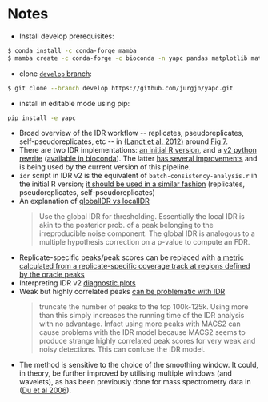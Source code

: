 # Notes
- Install develop prerequisites:
``` bash
$ conda install -c conda-forge mamba
$ mamba create -c conda-forge -c bioconda -n yapc pandas matplotlib matplotlib-venn snakemake-minimal pybigwig idr wget
```
- clone [`develop` branch](https://nvie.com/posts/a-successful-git-branching-model/):
``` bash
$ git clone --branch develop https://github.com/jurgjn/yapc.git
```
- install in editable mode using pip:
``` bash
pip install -e yapc
```
- Broad overview of the IDR workflow -- replicates, pseudoreplicates, self-pseudoreplicates, etc -- in [(Landt et al. 2012)](https://dx.doi.org/10.1101%2Fgr.136184.111) around [Fig 7](http://genome.cshlp.org/content/22/9/1813/F7.expansion.html).  
- There are two IDR implementations: [an initial R version](https://sites.google.com/site/anshulkundaje/projects/idr), and a [v2 python rewrite](https://github.com/nboley/idr/) ([available in bioconda](https://anaconda.org/bioconda/idr)). The latter [has several improvements](https://groups.google.com/forum/#!topic/idr-discuss/A7PaMnzoFwg) and is being used by the current version of this pipeline.
- `idr` script in IDR v2 is the equivalent of `batch-consistency-analysis.r` in the initial R version; [it should be used in a similar fashion](https://groups.google.com/forum/#!topic/idr-discuss/_a_GKfw7kwM) (replicates, pseudoreplicates, self-pseudoreplicates)
- An explanation of [globalIDR vs localIDR](https://groups.google.com/forum/#!topic/idr-discuss/FY2K5VKx8AQ)
    > Use the global IDR for thresholding. Essentially the local IDR is akin to the posterior prob. of a peak belonging to the irreproducible noise component. The global IDR is analogous to a multiple hypothesis correction on a p-value to compute an FDR.
- Replicate-specific peaks/peak scores can be replaced with [a metric calculated from a replicate-specific coverage track at regions defined by the oracle peaks](https://groups.google.com/forum/#!topic/idr-discuss/HuS9RyLQsi4)
- Interpreting IDR v2 [diagnostic plots](https://groups.google.com/forum/#!topic/idr-discuss/KCUPDALSBmI)
- Weak but highly correlated peaks [can be problematic with IDR](https://sites.google.com/site/anshulkundaje/projects/idr/deprecated#TOC-CALL-PEAKS-ON-INDIVIDUAL-REPLICATES)
    > truncate the number of peaks to the top 100k-125k. Using more than this simply increases the running time of the IDR analysis with no advantage. Infact using more peaks with MACS2 can cause problems with the IDR model because MACS2 seems to produce strange highly correlated peak scores for very weak and noisy detections. This can confuse the IDR model.
- The method is sensitive to the choice of the smoothing window. It could, in theory, be further improved by utilising multiple windows (and wavelets), as has been previously done for mass spectrometry data in ([Du et al 2006](https://doi.org/10.1093/bioinformatics/btl355)).
